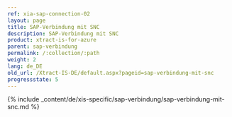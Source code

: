```yaml
---
ref: xia-sap-connection-02
layout: page
title: SAP-Verbindung mit SNC
description: SAP-Verbindung mit SNC
product: xtract-is-for-azure
parent: sap-verbindung
permalink: /:collection/:path
weight: 2
lang: de_DE
old_url: /Xtract-IS-DE/default.aspx?pageid=sap-verbindung-mit-snc
progressstate: 5
---
```

{% include _content/de/xis-specific/sap-verbindung/sap-verbindung-mit-snc.md %}
